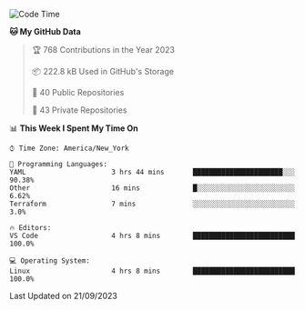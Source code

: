 <!--START_SECTION:waka-->
![Code Time](http://img.shields.io/badge/Code%20Time-215%20hrs%208%20mins-blue)

**🐱 My GitHub Data** 

> 🏆 768 Contributions in the Year 2023
 > 
> 📦 222.8 kB Used in GitHub's Storage 
 > 
> 📜 40 Public Repositories 
 > 
> 🔑 43 Private Repositories  
 > 
📊 **This Week I Spent My Time On** 

```text
⌚︎ Time Zone: America/New_York

💬 Programming Languages: 
YAML                     3 hrs 44 mins       ██████████████████████░░░   90.38% 
Other                    16 mins             █░░░░░░░░░░░░░░░░░░░░░░░░   6.62% 
Terraform                7 mins              ░░░░░░░░░░░░░░░░░░░░░░░░░   3.0%

🔥 Editors: 
VS Code                  4 hrs 8 mins        █████████████████████████   100.0%

💻 Operating System: 
Linux                    4 hrs 8 mins        █████████████████████████   100.0%

```


 Last Updated on 21/09/2023
<!--END_SECTION:waka-->